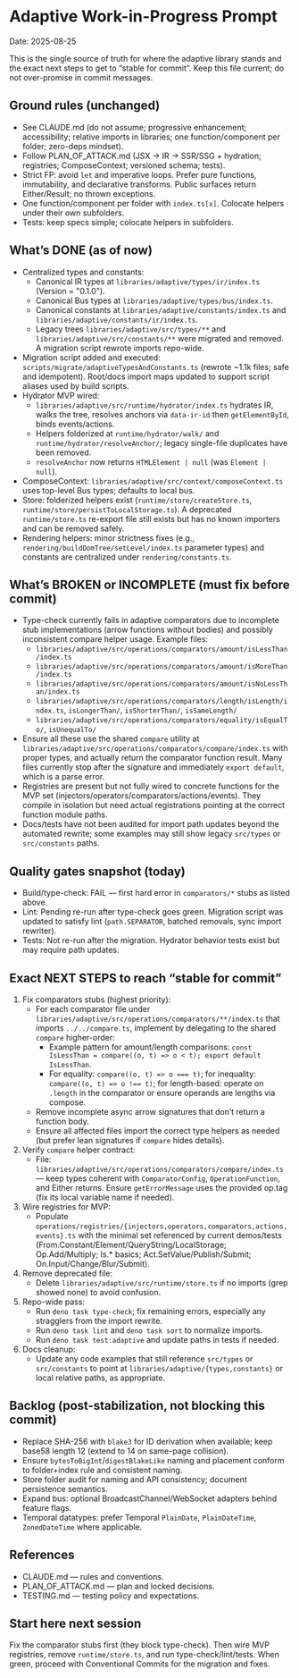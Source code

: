 # Adaptive Work-in-Progress Prompt

Date: 2025-08-25

This is the single source of truth for where the adaptive library stands and the exact next steps to get to “stable for commit”. Keep this file current; do not over-promise in commit messages.

## Ground rules (unchanged)

- See CLAUDE.md (do not assume; progressive enhancement; accessibility; relative imports in libraries; one function/component per folder; zero-deps mindset).
- Follow PLAN_OF_ATTACK.md (JSX → IR → SSR/SSG + hydration; registries; ComposeContext; versioned schema; tests).
- Strict FP: avoid `let` and imperative loops. Prefer pure functions, immutability, and declarative transforms. Public surfaces return Either/Result; no thrown exceptions.
- One function/component per folder with `index.ts[x]`. Colocate helpers under their own subfolders.
- Tests: keep specs simple; colocate helpers in subfolders.

## What’s DONE (as of now)

- Centralized types and constants:
  - Canonical IR types at `libraries/adaptive/types/ir/index.ts` (Version = "0.1.0").
  - Canonical Bus types at `libraries/adaptive/types/bus/index.ts`.
  - Canonical constants at `libraries/adaptive/constants/index.ts` and `libraries/adaptive/constants/ir/index.ts`.
  - Legacy trees `libraries/adaptive/src/types/**` and `libraries/adaptive/src/constants/**` were migrated and removed. A migration script rewrote imports repo-wide.
- Migration script added and executed: `scripts/migrate/adaptiveTypesAndConstants.ts` (rewrote ~1.1k files; safe and idempotent). Root/docs import maps updated to support script aliases used by build scripts.
- Hydrator MVP wired:
  - `libraries/adaptive/src/runtime/hydrator/index.ts` hydrates IR, walks the tree, resolves anchors via `data-ir-id` then `getElementById`, binds events/actions.
  - Helpers folderized at `runtime/hydrator/walk/` and `runtime/hydrator/resolveAnchor/`; legacy single-file duplicates have been removed.
  - `resolveAnchor` now returns `HTMLElement | null` (was `Element | null`).
- ComposeContext: `libraries/adaptive/src/context/composeContext.ts` uses top-level Bus types; defaults to local bus.
- Store: folderized helpers exist (`runtime/store/createStore.ts`, `runtime/store/persistToLocalStorage.ts`). A deprecated `runtime/store.ts` re-export file still exists but has no known importers and can be removed safely.
- Rendering helpers: minor strictness fixes (e.g., `rendering/buildDomTree/setLevel/index.ts` parameter types) and constants are centralized under `rendering/constants.ts`.

## What’s BROKEN or INCOMPLETE (must fix before commit)

- Type-check currently fails in adaptive comparators due to incomplete stub implementations (arrow functions without bodies) and possibly inconsistent compare helper usage. Example files:
  - `libraries/adaptive/src/operations/comparators/amount/isLessThan/index.ts`
  - `libraries/adaptive/src/operations/comparators/amount/isMoreThan/index.ts`
  - `libraries/adaptive/src/operations/comparators/amount/isNoLessThan/index.ts`
  - `libraries/adaptive/src/operations/comparators/length/isLength/index.ts`, `isLongerThan/`, `isShorterThan/`, `isSameLength/`
  - `libraries/adaptive/src/operations/comparators/equality/isEqualTo/`, `isUnequalTo/`
- Ensure all these use the shared `compare` utility at `libraries/adaptive/src/operations/comparators/compare/index.ts` with proper types, and actually return the comparator function result. Many files currently stop after the signature and immediately `export default`, which is a parse error.
- Registries are present but not fully wired to concrete functions for the MVP set (injectors/operators/comparators/actions/events). They compile in isolation but need actual registrations pointing at the correct function module paths.
- Docs/tests have not been audited for import path updates beyond the automated rewrite; some examples may still show legacy `src/types` or `src/constants` paths.

## Quality gates snapshot (today)

- Build/type-check: FAIL — first hard error in `comparators/*` stubs as listed above.
- Lint: Pending re-run after type-check goes green. Migration script was updated to satisfy lint (`path.SEPARATOR`, batched removals, sync import rewriter).
- Tests: Not re-run after the migration. Hydrator behavior tests exist but may require path updates.

## Exact NEXT STEPS to reach “stable for commit”

1. Fix comparators stubs (highest priority):
   - For each comparator file under `libraries/adaptive/src/operations/comparators/**/index.ts` that imports `../../compare.ts`, implement by delegating to the shared `compare` higher-order:
     - Example pattern for amount/length comparisons: `const IsLessThan = compare((o, t) => o < t); export default IsLessThan`.
     - For equality: `compare((o, t) => o === t)`; for inequality: `compare((o, t) => o !== t)`; for length-based: operate on `.length` in the comparator or ensure operands are lengths via compose.
   - Remove incomplete async arrow signatures that don’t return a function body.
   - Ensure all affected files import the correct type helpers as needed (but prefer lean signatures if `compare` hides details).
2. Verify `compare` helper contract:
   - File: `libraries/adaptive/src/operations/comparators/compare/index.ts` — keep types coherent with `ComparatorConfig`, `OperationFunction`, and Either returns. Ensure `getErrorMessage` uses the provided op.tag (fix its local variable name if needed).
3. Wire registries for MVP:
   - Populate `operations/registries/{injectors,operators,comparators,actions,events}.ts` with the minimal set referenced by current demos/tests (From.Constant/Element/QueryString/LocalStorage; Op.Add/Multiply; Is.* basics; Act.SetValue/Publish/Submit; On.Input/Change/Blur/Submit).
4. Remove deprecated file:
   - Delete `libraries/adaptive/src/runtime/store.ts` if no imports (grep showed none) to avoid confusion.
5. Repo-wide pass:
   - Run `deno task type-check`; fix remaining errors, especially any stragglers from the import rewrite.
   - Run `deno task lint` and `deno task sort` to normalize imports.
   - Run `deno task test:adaptive` and update paths in tests if needed.
6. Docs cleanup:
   - Update any code examples that still reference `src/types` or `src/constants` to point at `libraries/adaptive/{types,constants}` or local relative paths, as appropriate.

## Backlog (post-stabilization, not blocking this commit)

- Replace SHA-256 with `blake3` for ID derivation when available; keep base58 length 12 (extend to 14 on same-page collision).
- Ensure `bytesToBigInt`/`digestBlakeLike` naming and placement conform to folder+index rule and consistent naming.
- Store folder audit for naming and API consistency; document persistence semantics.
- Expand bus: optional BroadcastChannel/WebSocket adapters behind feature flags.
- Temporal datatypes: prefer Temporal `PlainDate`, `PlainDateTime`, `ZonedDateTime` where applicable.

## References

- CLAUDE.md — rules and conventions.
- PLAN_OF_ATTACK.md — plan and locked decisions.
- TESTING.md — testing policy and expectations.

## Start here next session

Fix the comparator stubs first (they block type-check). Then wire MVP registries, remove `runtime/store.ts`, and run type-check/lint/tests. When green, proceed with Conventional Commits for the migration and fixes.
